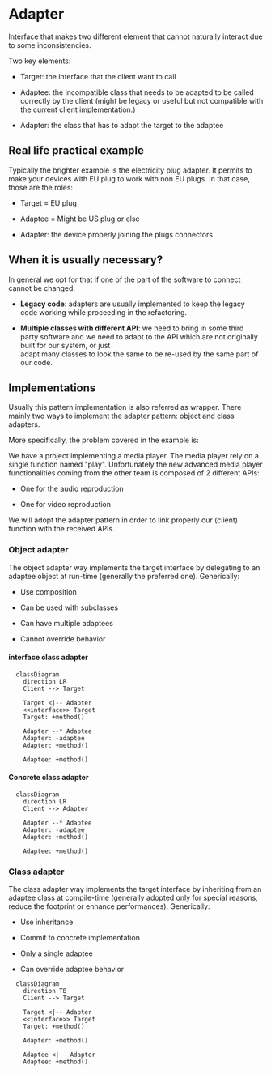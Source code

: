 # Adapter

Interface that makes two different element that cannot naturally interact due to some
inconsistencies.

Two key elements:

* Target: the interface that the client want to call

* Adaptee: the incompatible class that needs to be adapted to be called correctly by
  the client (might be legacy or useful but not compatible with the current client
  implementation.)

* Adapter: the class that has to adapt the target to the adaptee

## Real life practical example

Typically the brighter example is the electricity plug adapter. It permits to make your
devices with EU plug to work with non EU plugs. In that case, those are the roles:

* Target = EU plug

* Adaptee = Might be US plug or else

* Adapter: the device properly joining the plugs connectors

## When it is usually necessary?

In general we opt for that if one of the part of the software to connect cannot be
changed.

* __Legacy code__: adapters are usually implemented to keep the legacy code working while
  proceeding in the refactoring.

* __Multiple classes with different API__: we need to bring in some third party software
  and we need to adapt to the API which are not originally built for our system, or just\
  adapt many classes to look the same to be re-used by the same part of our code.

## Implementations

Usually this pattern implementation is also referred as wrapper. There mainly two ways to
implement the adapter pattern: object and class adapters.

More specifically, the problem covered in the example is:

We have a project implementing a media player. The media player rely on a single function
named "play". Unfortunately the new advanced media player functionalities coming from the
other team is composed of 2 different APIs:

* One for the audio reproduction

* One for video reproduction

We will adopt the adapter pattern in order to link properly our (client) function with
the received APIs.

### Object adapter

The object adapter way implements the target interface by delegating to an adaptee
object at run-time (generally the preferred one).
Generically:

* Use composition

* Can be used with subclasses

* Can have multiple adaptees

* Cannot override behavior

#### interface class adapter

```mermaid
  classDiagram
    direction LR
    Client --> Target

    Target <|-- Adapter
    <<interface>> Target
    Target: +method()

    Adapter --* Adaptee
    Adapter: -adaptee
    Adapter: +method()

    Adaptee: +method()
```

#### Concrete class adapter

```mermaid
  classDiagram
    direction LR
    Client --> Adapter

    Adapter --* Adaptee
    Adapter: -adaptee
    Adapter: +method()

    Adaptee: +method()
```

### Class adapter

The class adapter way implements the target interface by inheriting from an adaptee
class at compile-time (generally adopted only for special reasons, reduce the footprint
or enhance performances).
Generically:

* Use inheritance

* Commit to concrete implementation

* Only a single adaptee

* Can override adaptee behavior

```mermaid
  classDiagram
    direction TB
    Client --> Target

    Target <|-- Adapter
    <<interface>> Target
    Target: +method()

    Adapter: +method()

    Adaptee <|-- Adapter
    Adaptee: +method()
```
